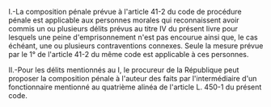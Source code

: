   
I.-La composition pénale prévue à l'article 41-2 du code de procédure pénale est applicable aux personnes morales qui reconnaissent avoir commis un ou plusieurs délits prévus au titre IV du présent livre pour lesquels une peine d'emprisonnement n'est pas encourue ainsi que, le cas échéant, une ou plusieurs contraventions connexes. Seule la mesure prévue par le 1° de l'article 41-2 du même code est applicable à ces personnes.   

  
II.-Pour les délits mentionnés au I, le procureur de la République peut proposer la composition pénale à l'auteur des faits par l'intermédiaire d'un fonctionnaire mentionné au quatrième alinéa de l'article L. 450-1 du présent code.  
